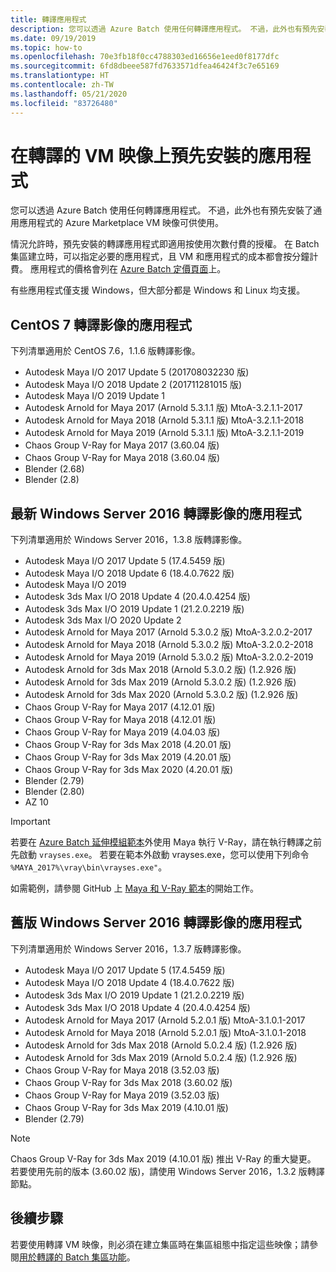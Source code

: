 ```yaml
---
title: 轉譯應用程式
description: 您可以透過 Azure Batch 使用任何轉譯應用程式。 不過，此外也有預先安裝了通用應用程式的 Azure Marketplace VM 映像可供使用。
ms.date: 09/19/2019
ms.topic: how-to
ms.openlocfilehash: 70e3fb18f0cc4788303ed16656e1eed0f8177dfc
ms.sourcegitcommit: 6fd8dbeee587fd7633571dfea46424f3c7e65169
ms.translationtype: HT
ms.contentlocale: zh-TW
ms.lasthandoff: 05/21/2020
ms.locfileid: "83726480"
---
```

# <a name="pre-installed-applications-on-rendering-vm-images"></a>在轉譯的 VM 映像上預先安裝的應用程式

您可以透過 Azure Batch 使用任何轉譯應用程式。 不過，此外也有預先安裝了通用應用程式的 Azure Marketplace VM 映像可供使用。

情況允許時，預先安裝的轉譯應用程式即適用按使用次數付費的授權。 在 Batch 集區建立時，可以指定必要的應用程式，且 VM 和應用程式的成本都會按分鐘計費。 應用程式的價格會列在 [Azure Batch 定價頁面](https://azure.microsoft.com/pricing/details/batch/#graphic-rendering)上。

有些應用程式僅支援 Windows，但大部分都是 Windows 和 Linux 均支援。

## <a name="applications-on-centos-7-rendering-images"></a>CentOS 7 轉譯影像的應用程式

下列清單適用於 CentOS 7.6，1.1.6 版轉譯影像。

* Autodesk Maya I/O 2017 Update 5 (201708032230 版)
* Autodesk Maya I/O 2018 Update 2 (201711281015 版)
* Autodesk Maya I/O 2019 Update 1
* Autodesk Arnold for Maya 2017 (Arnold 5.3.1.1 版) MtoA-3.2.1.1-2017
* Autodesk Arnold for Maya 2018 (Arnold 5.3.1.1 版) MtoA-3.2.1.1-2018
* Autodesk Arnold for Maya 2019 (Arnold 5.3.1.1 版) MtoA-3.2.1.1-2019
* Chaos Group V-Ray for Maya 2017 (3.60.04 版)
* Chaos Group V-Ray for Maya 2018 (3.60.04 版)
* Blender (2.68)
* Blender (2.8)

## <a name="applications-on-latest-windows-server-2016-rendering-images"></a>最新 Windows Server 2016 轉譯影像的應用程式

下列清單適用於 Windows Server 2016，1.3.8 版轉譯影像。

* Autodesk Maya I/O 2017 Update 5 (17.4.5459 版)
* Autodesk Maya I/O 2018 Update 6 (18.4.0.7622 版)
* Autodesk Maya I/O 2019
* Autodesk 3ds Max I/O 2018 Update 4 (20.4.0.4254 版)
* Autodesk 3ds Max I/O 2019 Update 1 (21.2.0.2219 版)
* Autodesk 3ds Max I/O 2020 Update 2
* Autodesk Arnold for Maya 2017 (Arnold 5.3.0.2 版) MtoA-3.2.0.2-2017
* Autodesk Arnold for Maya 2018 (Arnold 5.3.0.2 版) MtoA-3.2.0.2-2018
* Autodesk Arnold for Maya 2019 (Arnold 5.3.0.2 版) MtoA-3.2.0.2-2019
* Autodesk Arnold for 3ds Max 2018 (Arnold 5.3.0.2 版) (1.2.926 版)
* Autodesk Arnold for 3ds Max 2019 (Arnold 5.3.0.2 版) (1.2.926 版)
* Autodesk Arnold for 3ds Max 2020 (Arnold 5.3.0.2 版) (1.2.926 版)
* Chaos Group V-Ray for Maya 2017 (4.12.01 版)
* Chaos Group V-Ray for Maya 2018 (4.12.01 版)
* Chaos Group V-Ray for Maya 2019 (4.04.03 版)
* Chaos Group V-Ray for 3ds Max 2018 (4.20.01 版)
* Chaos Group V-Ray for 3ds Max 2019 (4.20.01 版)
* Chaos Group V-Ray for 3ds Max 2020 (4.20.01 版)
* Blender (2.79)
* Blender (2.80)
* AZ 10

> [!IMPORTANT]
> 若要在 [Azure Batch 延伸模組範本](https://github.com/Azure/batch-extension-templates)外使用 Maya 執行 V-Ray，請在執行轉譯之前先啟動 `vrayses.exe`。 若要在範本外啟動 vrayses.exe，您可以使用下列命令 `%MAYA_2017%\vray\bin\vrayses.exe"`。
>
> 如需範例，請參閱 GitHub 上 [Maya 和 V-Ray 範本](https://github.com/Azure/batch-extension-templates/blob/master/templates/maya/render-vray-windows/pool.template.json)的開始工作。

## <a name="applications-on-previous-windows-server-2016-rendering-images"></a>舊版 Windows Server 2016 轉譯影像的應用程式

下列清單適用於 Windows Server 2016，1.3.7 版轉譯影像。

* Autodesk Maya I/O 2017 Update 5 (17.4.5459 版)
* Autodesk Maya I/O 2018 Update 4 (18.4.0.7622 版)
* Autodesk 3ds Max I/O 2019 Update 1 (21.2.0.2219 版)
* Autodesk 3ds Max I/O 2018 Update 4 (20.4.0.4254 版)
* Autodesk Arnold for Maya 2017 (Arnold 5.2.0.1 版) MtoA-3.1.0.1-2017
* Autodesk Arnold for Maya 2018 (Arnold 5.2.0.1 版) MtoA-3.1.0.1-2018
* Autodesk Arnold for 3ds Max 2018 (Arnold 5.0.2.4 版) (1.2.926 版)
* Autodesk Arnold for 3ds Max 2019 (Arnold 5.0.2.4 版) (1.2.926 版)
* Chaos Group V-Ray for Maya 2018 (3.52.03 版)
* Chaos Group V-Ray for 3ds Max 2018 (3.60.02 版)
* Chaos Group V-Ray for Maya 2019 (3.52.03 版)
* Chaos Group V-Ray for 3ds Max 2019 (4.10.01 版)
* Blender (2.79)

> [!NOTE]
> Chaos Group V-Ray for 3ds Max 2019 (4.10.01 版) 推出 V-Ray 的重大變更。 若要使用先前的版本 (3.60.02 版)，請使用 Windows Server 2016，1.3.2 版轉譯節點。

## <a name="next-steps"></a>後續步驟

若要使用轉譯 VM 映像，則必須在建立集區時在集區組態中指定這些映像；請參閱[用於轉譯的 Batch 集區功能](https://docs.microsoft.com/azure/batch/batch-rendering-functionality#batch-pools)。
